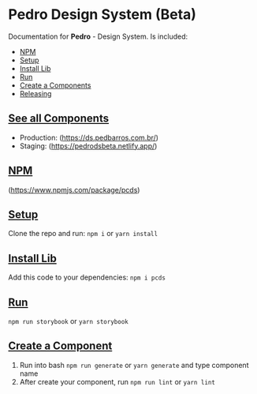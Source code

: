 # Pedro Design System (Beta)

Documentation for **Pedro** - Design System. Is included:

- [NPM](#npm)
- [Setup](#setup)
- [Install Lib](#installlib)
- [Run](#run)
- [Create a Components](#create-a-component)
- [Releasing](#releasing)


## [See all Components](#access)

- Production: (https://ds.pedbarros.com.br/)
- Staging: (https://pedrodsbeta.netlify.app/)


## [NPM](#npm)

(https://www.npmjs.com/package/pcds)

## [Setup](#setup)

Clone the repo and run: `npm i` or `yarn install`

## [Install Lib](#installlib)

Add this code to your dependencies: `npm i pcds`

## [Run](#run)
`npm run storybook` or `yarn storybook`

## [Create a Component](#create-a-component)

1. Run into bash `npm run generate` or `yarn generate` and type component name
2. After create your component, run `npm run lint` or `yarn lint`
